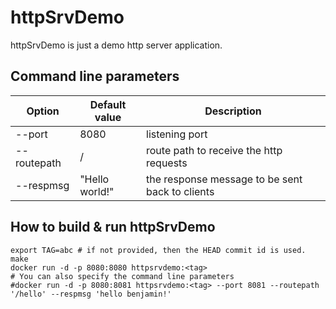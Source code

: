 # httpSrvDemo
httpSrvDemo is just a demo http server application.

## Command line parameters

| Option | Default value | Description |
|--------|---------------|-------------|
| --port <port> | 8080 | listening port |
| --routepath <path> | / | route path to receive the http requests |
| --respmsg <resp message> | "Hello world!" | the response message to be sent back to clients |


## How to build & run httpSrvDemo

```
export TAG=abc # if not provided, then the HEAD commit id is used.
make
docker run -d -p 8080:8080 httpsrvdemo:<tag> 
# You can also specify the command line parameters
#docker run -d -p 8080:8081 httpsrvdemo:<tag> --port 8081 --routepath '/hello' --respmsg 'hello benjamin!'
```